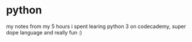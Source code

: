 # python
my notes from my 5 hours i spent learing python 3 on codecademy, super dope language and really fun :)
